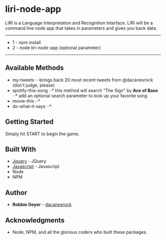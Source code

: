 # liri-node-app
LIRI is a Language Interpretation and Recognition Interface. LIRI will be a command line node app that takes in parameters and gives you back data.
***
* 1 - npm install
* 2 - node liri-node-app <enter method> (optional parameter)
***
## Available Methods

* my-tweets
⋅⋅⋅brings back 20 most recent tweets from @dacanesrock (don't judge, please)
* spotify-this-song
⋅⋅* this method will search "The Sign" by **Ace of Base**
⋅⋅* add an optional search parameter to look up your favorite song
* movie-this
⋅⋅*
* do-what-it-says
⋅⋅*

## Getting Started

Simply hit START to begin the game.

## Built With

* [Jquery](https://jquery.com/) - JQuery
* [Javascript](https://www.javascript.com/) - Javascript
* Node
* NPM

## Author

* **Robbie Geyer** - [dacanesrock](https://github.com/dacanesrock)

## Acknowledgments

* Node, NPM, and all the glorious coders who built these packages.

